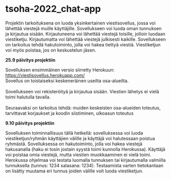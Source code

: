 # tsoha-2022_chat-app
Projektin tarkoituksena on luoda yksinkertainen viestisovellus, jossa voi lähettää viestejä muille käyttäjille. Sovellukseen voi luoda oman tunnuksen ja kirjautua sisään. Kirjautuneena voi lähettää viestejä toisille, jolloin luodaan viestiketju. Kirjautumatta voi lähettää viestejä julkisesti kaikille. Sovellukseen on tarkoitus tehdä hakutoiminto, jolla voi hakea tiettyä viestiä. Viestiketjun voi myös poistaa, jos on keskustelun jäsen.  

<b>25.9 päivitys projektiin</b>

Sovelluksen ensimmäinen versio siirretty Herokuun: https://viestisovellus.herokuapp.com/
<br>
Sovellus on toistaiseksi keskeneräinen useilta osa-alueilta. 
<br><br>
Sovellukseen voi rekisteröityä ja kirjautua sisään. Viestien lähetys ei vielä toimi halutulla tavalla.
<br><br>
Seuraavaksi on tarkoitus tehdä: muiden keskeisten osa-alueiden toteutus, tarvittavat korjaukset ja koodin siistiminen, ulkoasun toteutus

<b>9.10 päivitys projektiin</b>

Sovelluksen toiminnallisuus tällä hetkellä: sovelluksessa voi luoda viestiketjun/ryhmän käyttäjien välille ja käyttäjä voi halutessaan poistua ryhmästä. Sovelluksessa on hakutoiminto, jolla voi hakea viestejä hakusanalla (haku ei tosin jostain syystä toimi kunnolla Herokussa). Käyttäjä voi poistaa omia viestejä, mutta viestien muokkaaminen ei vielä toimi. Herokussa ohjelmaa voi testata luomalla tunnuksen tai kirjautumalla valmiilla tunnuksella (tunnus: 1234 salasana: 1234). Testaamista varten tietokantaan on lisätty muutama eri tunnus joiden välille voit luoda viestiketjun. 
